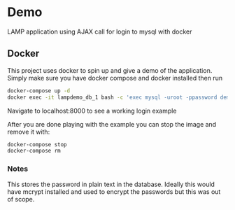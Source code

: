 # Demo
LAMP application using AJAX call for login to mysql with docker

## Docker

This project uses docker to spin up and give a demo of the application. Simply make sure you have docker compose and docker installed then run
```bash
docker-compose up -d
docker exec -it lampdemo_db_1 bash -c 'exec mysql -uroot -ppassword demo < /schema/schema.sql'
```
 Navigate to localhost:8000 to see a working login example

 After you are done playing with the example you can stop the image and remove it with:
 ```bash
docker-compose stop
docker-compose rm
 ```

### Notes

 This stores the password in plain text in the database. Ideally this would have mcrypt installed and used to encrypt the passwords but this was out of scope.